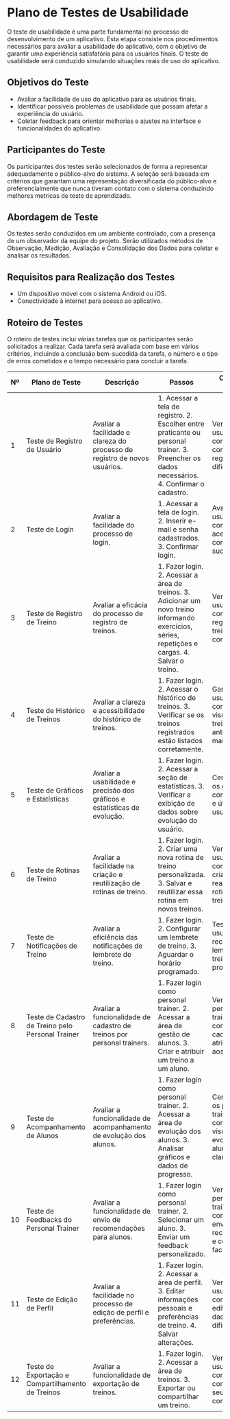# Plano de Testes de Usabilidade

O teste de usabilidade é uma parte fundamental no processo de desenvolvimento de um aplicativo. Esta etapa consiste nos procedimentos necessários para avaliar a usabilidade do aplicativo, com o objetivo de garantir uma experiência satisfatória para os usuários finais. O teste de usabilidade será conduzido simulando situações reais de uso do aplicativo.

## Objetivos do Teste

- Avaliar a facilidade de uso do aplicativo para os usuários finais.
- Identificar possíveis problemas de usabilidade que possam afetar a experiência do usuário.
- Coletar feedback para orientar melhorias e ajustes na interface e funcionalidades do aplicativo.

## Participantes do Teste

Os participantes dos testes serão selecionados de forma a representar adequadamente o público-alvo do sistema. A seleção será baseada em critérios que garantam uma representação diversificada do público-alvo e preferencialmente que nunca tiveram contato com o sistema conduzindo melhores metricas de teste de aprendizado. 

## Abordagem de Teste

Os testes serão conduzidos em um ambiente controlado, com a presença de um observador da equipe do projeto. Serão utilizados métodos de Observação, Medição, Avaliação e Consolidação dos Dados para coletar e analisar os resultados.

## Requisitos para Realização dos Testes

- Um dispositivo móvel com o sistema Android ou iOS.
- Conectividade à internet para acesso ao aplicativo.

## Roteiro de Testes
O roteiro de testes inclui várias tarefas que os participantes serão solicitados a realizar. Cada tarefa será avaliada com base em vários critérios, incluindo a conclusão bem-sucedida da tarefa, o número e o tipo de erros cometidos e o tempo necessário para concluir a tarefa.

| Nº  | Plano de Teste | Descrição | Passos | Objetivo do Teste | Critério de Êxito |
|----|-------------------------|------------------------------------------|-----------------------------------------------------------------|------------------------------------|-----------------------------------------------|
| 1  | Teste de Registro de Usuário | Avaliar a facilidade e clareza do processo de registro de novos usuários. | 1. Acessar a tela de registro. 2. Escolher entre praticante ou personal trainer. 3. Preencher os dados necessários. 4. Confirmar o cadastro. | Verificar se os usuários conseguem completar o registro sem dificuldades. | Todos os campos obrigatórios devem ser preenchidos corretamente e o usuário deve ser redirecionado para a tela inicial. |
| 2  | Teste de Login | Avaliar a facilidade do processo de login. | 1. Acessar a tela de login. 2. Inserir e-mail e senha cadastrados. 3. Confirmar login. | Avaliar se os usuários conseguem acessar suas contas com sucesso. | O usuário deve ser autenticado e redirecionado para a tela inicial. |
| 3  | Teste de Registro de Treino | Avaliar a eficácia do processo de registro de treinos. | 1. Fazer login. 2. Acessar a área de treinos. 3. Adicionar um novo treino informando exercícios, séries, repetições e cargas. 4. Salvar o treino. | Verificar se os usuários conseguem registrar seus treinos corretamente. | O treino deve ser salvo e aparecer no histórico do usuário. |
| 4  | Teste de Histórico de Treinos | Avaliar a clareza e acessibilidade do histórico de treinos. | 1. Fazer login. 2. Acessar o histórico de treinos. 3. Verificar se os treinos registrados estão listados corretamente. | Garantir que os usuários consigam visualizar seus treinos anteriores de maneira clara. | O usuário deve visualizar todos os treinos registrados corretamente. |
| 5  | Teste de Gráficos e Estatísticas | Avaliar a usabilidade e precisão dos gráficos e estatísticas de evolução. | 1. Fazer login. 2. Acessar a seção de estatísticas. 3. Verificar a exibição de dados sobre evolução do usuário. | Certificar que os gráficos são compreensíveis e úteis para o usuário. | Os gráficos devem refletir corretamente os dados registrados pelo usuário. |
| 6  | Teste de Rotinas de Treino | Avaliar a facilidade na criação e reutilização de rotinas de treino. | 1. Fazer login. 2. Criar uma nova rotina de treino personalizada. 3. Salvar e reutilizar essa rotina em novos treinos. | Verificar se os usuários conseguem criar e reaproveitar rotinas de treino. | As rotinas devem ser salvas e estar disponíveis para reutilização futura. |
| 7  | Teste de Notificações de Treino | Avaliar a eficiência das notificações de lembrete de treino. | 1. Fazer login. 2. Configurar um lembrete de treino. 3. Aguardar o horário programado. | Testar se os usuários recebem lembretes de treino conforme programado. | O usuário deve receber notificações na hora correta. |
| 8  | Teste de Cadastro de Treino pelo Personal Trainer | Avaliar a funcionalidade de cadastro de treinos por personal trainers. | 1. Fazer login como personal trainer. 2. Acessar a área de gestão de alunos. 3. Criar e atribuir um treino a um aluno. | Verificar se os personal trainers conseguem cadastrar e atribuir treinos aos alunos. | O treino deve ser salvo e aparecer no perfil do aluno correspondente. |
| 9  | Teste de Acompanhamento de Alunos | Avaliar a funcionalidade de acompanhamento de evolução dos alunos. | 1. Fazer login como personal trainer. 2. Acessar a área de evolução dos alunos. 3. Analisar gráficos e dados de progresso. | Certificar que os personal trainers consigam visualizar a evolução dos alunos de forma clara. | Os dados devem refletir corretamente os treinos e evolução dos alunos. |
| 10 | Teste de Feedbacks do Personal Trainer | Avaliar a funcionalidade de envio de recomendações para alunos. | 1. Fazer login como personal trainer. 2. Selecionar um aluno. 3. Enviar um feedback personalizado. | Verificar se os personal trainers conseguem enviar recomendações e comentários facilmente. | O feedback deve ser salvo e estar visível para o aluno. |
| 11 | Teste de Edição de Perfil | Avaliar a facilidade no processo de edição de perfil e preferências. | 1. Fazer login. 2. Acessar a área de perfil. 3. Editar informações pessoais e preferências de treino. 4. Salvar alterações. | Verificar se os usuários conseguem editar seus dados sem dificuldades. | As informações devem ser atualizadas corretamente no perfil do usuário. |
| 12 | Teste de Exportação e Compartilhamento de Treinos | Avaliar a funcionalidade de exportação de treinos. | 1. Fazer login. 2. Acessar a área de treinos. 3. Exportar ou compartilhar um treino. | Verificar se os usuários conseguem compartilhar seus treinos com facilidade. | O treino deve ser exportado corretamente e estar acessível no formato escolhido. |

